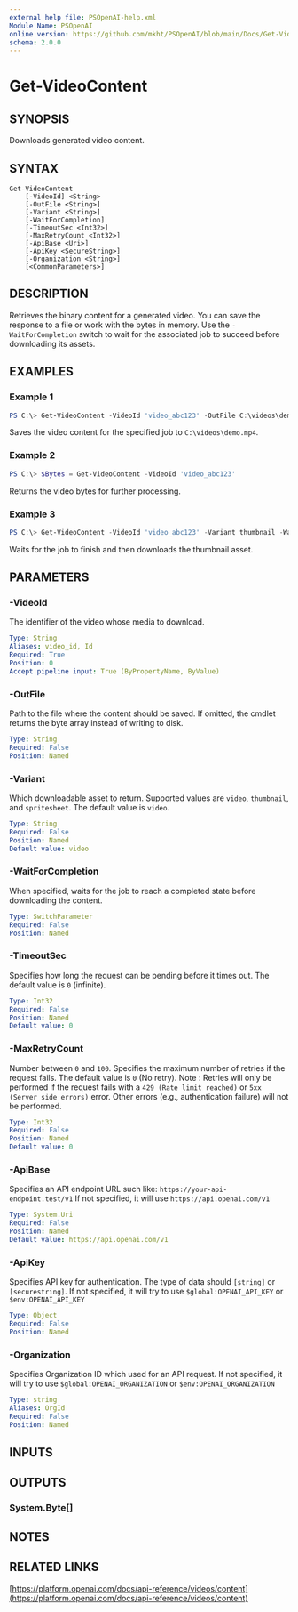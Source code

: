```yaml
---
external help file: PSOpenAI-help.xml
Module Name: PSOpenAI
online version: https://github.com/mkht/PSOpenAI/blob/main/Docs/Get-VideoContent.md
schema: 2.0.0
---
```


# Get-VideoContent

## SYNOPSIS
Downloads generated video content.

## SYNTAX

```
Get-VideoContent
    [-VideoId] <String>
    [-OutFile <String>]
    [-Variant <String>]
    [-WaitForCompletion]
    [-TimeoutSec <Int32>]
    [-MaxRetryCount <Int32>]
    [-ApiBase <Uri>]
    [-ApiKey <SecureString>]
    [-Organization <String>]
    [<CommonParameters>]
```

## DESCRIPTION
Retrieves the binary content for a generated video. You can save the response to a file or work with the bytes in memory. Use the `-WaitForCompletion` switch to wait for the associated job to succeed before downloading its assets.

## EXAMPLES

### Example 1
```powershell
PS C:\> Get-VideoContent -VideoId 'video_abc123' -OutFile C:\videos\demo.mp4
```

Saves the video content for the specified job to `C:\videos\demo.mp4`.

### Example 2
```powershell
PS C:\> $Bytes = Get-VideoContent -VideoId 'video_abc123'
```

Returns the video bytes for further processing.

### Example 3
```powershell
PS C:\> Get-VideoContent -VideoId 'video_abc123' -Variant thumbnail -WaitForCompletion -OutFile C:\videos\demo.webp
```

Waits for the job to finish and then downloads the thumbnail asset.

## PARAMETERS

### -VideoId
The identifier of the video whose media to download.

```yaml
Type: String
Aliases: video_id, Id
Required: True
Position: 0
Accept pipeline input: True (ByPropertyName, ByValue)
```

### -OutFile
Path to the file where the content should be saved. If omitted, the cmdlet returns the byte array instead of writing to disk.

```yaml
Type: String
Required: False
Position: Named
```

### -Variant
Which downloadable asset to return. Supported values are `video`, `thumbnail`, and `spritesheet`. The default value is `video`.

```yaml
Type: String
Required: False
Position: Named
Default value: video
```

### -WaitForCompletion
When specified, waits for the job to reach a completed state before downloading the content.

```yaml
Type: SwitchParameter
Required: False
Position: Named
```

### -TimeoutSec
Specifies how long the request can be pending before it times out.
The default value is `0` (infinite).

```yaml
Type: Int32
Required: False
Position: Named
Default value: 0
```

### -MaxRetryCount
Number between `0` and `100`.
Specifies the maximum number of retries if the request fails.
The default value is `0` (No retry).
Note : Retries will only be performed if the request fails with a `429 (Rate limit reached)` or `5xx (Server side errors)` error. Other errors (e.g., authentication failure) will not be performed.

```yaml
Type: Int32
Required: False
Position: Named
Default value: 0
```

### -ApiBase
Specifies an API endpoint URL such like: `https://your-api-endpoint.test/v1`
If not specified, it will use `https://api.openai.com/v1`

```yaml
Type: System.Uri
Required: False
Position: Named
Default value: https://api.openai.com/v1
```

### -ApiKey
Specifies API key for authentication.
The type of data should `[string]` or `[securestring]`.
If not specified, it will try to use `$global:OPENAI_API_KEY` or `$env:OPENAI_API_KEY`

```yaml
Type: Object
Required: False
Position: Named
```

### -Organization
Specifies Organization ID which used for an API request.
If not specified, it will try to use `$global:OPENAI_ORGANIZATION` or `$env:OPENAI_ORGANIZATION`

```yaml
Type: string
Aliases: OrgId
Required: False
Position: Named
```

## INPUTS

## OUTPUTS

### System.Byte[]

## NOTES

## RELATED LINKS

[https://platform.openai.com/docs/api-reference/videos/content](https://platform.openai.com/docs/api-reference/videos/content)
